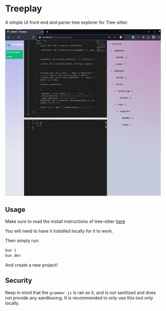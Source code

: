 # Treeplay

A simple UI front end and parse-tree explorer for Tree-sitter.

![alt](docs/example.png)

## Usage

Make sure to read the install instructions of tree-sitter [here](<[https://](https://tree-sitter.github.io/tree-sitter/creating-parsers)>)

You will need to have it installed locally for it to work.

Then simply run:

```bash
bun i
bun dev
```

And create a new project!

## Security

Keep in mind that the `grammar.js` is ran as it, and is not sanitized and does not provide any sandboxing. It is recommended to only use this tool only locally.
